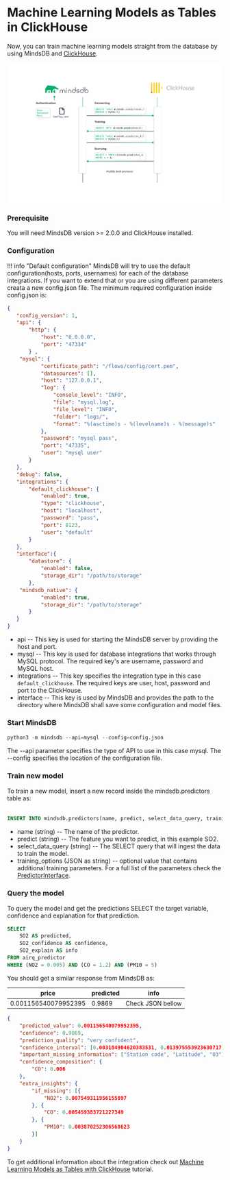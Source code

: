 # Machine Learning Models as Tables in ClickHouse

Now, you can train machine learning models straight from the database by using MindsDB and [ClickHouse](https://clickhouse.tech/).

![MindsDB-ClickHouse](/assets/clickhouse-mdb-diagram.png)


### Prerequisite

You will need MindsDB version >= 2.0.0 and ClickHouse installed.

### Configuration

!!! info "Default configuration"
    MindsDB will try to use the default configuration(hosts, ports, usernames) for each of the database integrations. If you want to extend that or you are
    using different parameters creata a new config.json file. 
The minimum required configuration inside config.json is:

```json
{
   "config_version": 1,
   "api": {
       "http": {
           "host": "0.0.0.0",
           "port": "47334"
       } ,
    "mysql": {
           "certificate_path": "/flows/config/cert.pem",
           "datasources": [],
           "host": "127.0.0.1",
           "log": {
               "console_level": "INFO",
               "file": "mysql.log",
               "file_level": "INFO",
               "folder": "logs/",
               "format": "%(asctime)s - %(levelname)s - %(message)s"
           },
           "password": "mysql pass",
           "port": "47335",
           "user": "mysql user"
       }
   },
   "debug": false,
   "integrations": {
       "default_clickhouse": {
           "enabled": true,
           "type": "clickhouse",
           "host": "localhost",
           "password": "pass",
           "port": 8123,
           "user": "default"
       }
   },
   "interface":{
       "datastore": {
           "enabled": false,
           "storage_dir": "/path/to/storage"
       }, 
    "mindsdb_native": {
           "enabled": true,
           "storage_dir": "/path/to/storage"
       }	
   }
}
```

* api -- This key is used for starting the MindsDB server by providing the host and port.
* mysql -- This key is used for database integrations that works through MySQL protocol. The required key's are username, password and MySQL host.
* integrations -- This key specifies the integration type in this case `default_clickhouse`. The required keys are user, host, password and port to the ClickHouse.
* interface -- This key is used by MindsDB and provides the path to the directory where MindsDB shall save some configuration and model files.

### Start MindsDB

```python
python3 -m mindsdb --api=mysql --config=config.json
```
The --api parameter specifies the type of API to use in this case mysql. 
The --config specifies the location of the configuration file. 

### Train new model

To train a new model, insert a new record inside the mindsdb.predictors table as:

```sql

INSERT INTO mindsdb.predictors(name, predict, select_data_query, training_options) VALUES ('airq_predictor', 'SO2', 'SELECT * FROM data.pollution_measurement', {"option": "value"});
```

* name (string) -- The name of the predictor.
* predict (string) --  The feature you want to predict, in this example SO2.
* select_data_query (string) -- The SELECT query that will ingest the data to train the model.
* training_options (JSON as string) -- optional value that contains additional training parameters. For a full list of the parameters check the [PredictorInterface](/PredictorInterface/#learn).

### Query the model

To query the model and get the predictions SELECT the target variable, confidence and explanation for that prediction.

```sql
SELECT 
    SO2 AS predicted,
    SO2_confidence AS confidence,
    SO2_explain AS info
FROM airq_predictor
WHERE (NO2 = 0.005) AND (CO = 1.2) AND (PM10 = 5)
```
You should get a similar response from MindsDB as:

| price  | predicted | info   |
|----------------|------------|------|
| 0.001156540079952395 | 0.9869 | Check JSON bellow  |


```json
{
    "predicted_value": 0.001156540079952395,
    "confidence": 0.9869,
    "prediction_quality": "very confident",
    "confidence_interval": [0.003184904620383531, 0.013975553923630717],
    "important_missing_information": ["Station code", "Latitude", "O3"],
    "confidence_composition": {
        "CO": 0.006
    },
    "extra_insights": {
        "if_missing": [{
            "NO2": 0.007549311956155897
        }, {
            "CO": 0.005459383721227349
        }, {
            "PM10": 0.003870252306568623
        }]
    }
}
```

To get additional information about the integration check out [Machine Learning Models as Tables with ClickHouse](https://www.mindsdb.com/blog/machine-learning-models-as-tables) tutorial.